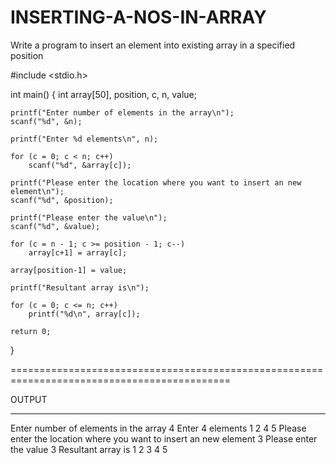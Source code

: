 # INSERTING-A-NOS-IN-ARRAY
Write a program to insert an element into existing array in a specified position

#include <stdio.h>

int main()
{
    int array[50], position, c, n, value;
    
    printf("Enter number of elements in the array\n");
    scanf("%d", &n);
    
    printf("Enter %d elements\n", n);
    
    for (c = 0; c < n; c++)    
        scanf("%d", &array[c]);
    
    printf("Please enter the location where you want to insert an new element\n");
    scanf("%d", &position);
    
    printf("Please enter the value\n");
    scanf("%d", &value);
    
    for (c = n - 1; c >= position - 1; c--)    
        array[c+1] = array[c];
    
    array[position-1] = value;
    
    printf("Resultant array is\n");
    
    for (c = 0; c <= n; c++)    
        printf("%d\n", array[c]);    
    
    return 0;
}

============================================================================================

OUTPUT

---------------------------------------------

Enter number of elements in the array
4
Enter 4 elements
1 2 4 5
Please enter the location where you want to insert an new element
3
Please enter the value
3
Resultant array is
1
2
3
4
5
